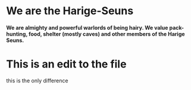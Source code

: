 # We are the Harige-Seuns

<!-- why is this invisible? -->

#### We are almighty and powerful warlords of being hairy. We value pack-hunting, food, shelter (mostly caves) and other members of the Harige Seuns.


This is an edit to the file 
=======
this is the only difference

